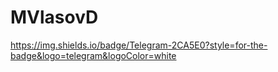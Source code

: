 # MVlasovD

https://img.shields.io/badge/Telegram-2CA5E0?style=for-the-badge&logo=telegram&logoColor=white
